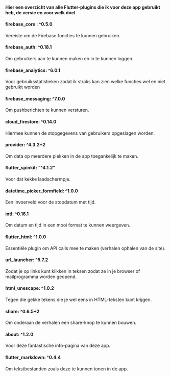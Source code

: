 #### Hier een overzicht van alle Flutter-plugins die ik voor deze app gebruikt heb, de versie en voor welk doel

#### firebase_core : ^0.5.0
Vereiste om de Firebase functies te kunnen gebruiken.

#### firebase_auth: ^0.18.1
Om gebruikers aan te kunnen maken en in te kunnen loggen.

#### firebase_analytics: ^6.0.1
Voor gebruiksstatistieken zodat ik straks kan zien welke functies wel en niet gebruikt worden

#### firebase_messaging: ^7.0.0
Om pushberichten te kunnen versturen.

#### cloud_firestore: ^0.14.0
Hiermee kunnen de stopgegevens van gebruikers opgeslagen worden.

#### provider: ^4.3.2+2
Om data op meerdere plekken in de app toegankelijk te maken.

#### flutter_spinkit: "^4.1.2"
Voor dat kekke laadschermpje.

#### datetime_picker_formfield: ^1.0.0
Een invoerveld voor de stopdatum met tijd.

#### intl: ^0.16.1
Om datum en tijd in een mooi format te kunnen weergeven.

#### flutter_html: ^1.0.0
Essentiële plugin om API calls mee te maken (verhalen ophalen van de site).

#### url_launcher: ^5.7.2
Zodat je op links kunt klikken in teksen zodat ze in je browser of mailprogramma worden geopend.

#### html_unescape: ^1.0.2
Tegen die gekke tekens die je wel eens in HTML-teksten kunt krijgen.

#### share: ^0.6.5+2
Om onderaan de verhalen een share-knop te kunnen bouwen.

#### about: ^1.2.0
Voor deze fantastische info-pagina van deze app.

#### flutter_markdown: ^0.4.4
Om tekstbestanden zoals deze te kunnen tonen in de app.